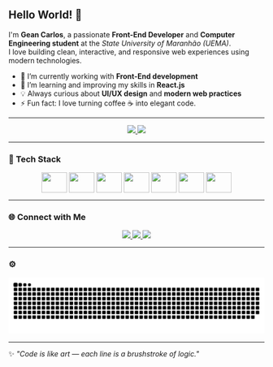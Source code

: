 ## Hello World! 👋  

I'm **Gean Carlos**, a passionate **Front-End Developer** and **Computer Engineering student** at the *State University of Maranhão (UEMA)*.  
I love building clean, interactive, and responsive web experiences using modern technologies.  

- 🔭 I’m currently working with **Front-End development**
- 🌱 I’m learning and improving my skills in **React.js**
- 💡 Always curious about **UI/UX design** and **modern web practices**
- ⚡ Fun fact: I love turning coffee ☕ into elegant code.

---

<div align="center">
  <a href="https://github.com/EuGeanCarlos">
    <img height="180em" src="https://github-readme-stats.vercel.app/api?username=EuGeanCarlos&show_icons=true&theme=tokyonight&include_all_commits=true&count_private=true"/>
    <img height="180em" src="https://github-readme-stats.vercel.app/api/top-langs/?username=EuGeanCarlos&layout=compact&langs_count=7&theme=tokyonight"/>
  </a>
</div>

---

### 🧠 Tech Stack

<div align="center">
  <img align="center" height="40" width="50" src="https://cdn.jsdelivr.net/gh/devicons/devicon/icons/html5/html5-plain-wordmark.svg" />
  <img align="center" height="40" width="50" src="https://cdn.jsdelivr.net/gh/devicons/devicon/icons/css3/css3-plain-wordmark.svg" />
  <img align="center" height="40" width="50" src="https://cdn.jsdelivr.net/gh/devicons/devicon/icons/javascript/javascript-original.svg" />
  <img align="center" height="40" width="50" src="https://cdn.jsdelivr.net/gh/devicons/devicon/icons/jquery/jquery-plain-wordmark.svg" />
  <img align="center" height="40" width="50" src="https://cdn.jsdelivr.net/gh/devicons/devicon/icons/nodejs/nodejs-original-wordmark.svg" />
  <img align="center" height="40" width="50" src="https://cdn.jsdelivr.net/gh/devicons/devicon/icons/react/react-original-wordmark.svg" />
  <img align="center" height="40" width="50" src="https://cdn.jsdelivr.net/gh/devicons/devicon/icons/php/php-original.svg" />
</div>

---

### 🌐 Connect with Me

<div align="center">
  <a href="https://www.instagram.com/eu_geancarlos/" target="_blank">
    <img src="https://img.shields.io/badge/-Instagram-%23E4405F?style=for-the-badge&logo=instagram&logoColor=white" target="_blank">
  </a>
  <a href="mailto:dev.geancarlos@gmail.com">
    <img src="https://img.shields.io/badge/-Gmail-%23333?style=for-the-badge&logo=gmail&logoColor=white" target="_blank">
  </a>
  <a href="https://www.linkedin.com/in/gean-carlos-a9903a220/" target="_blank">
    <img src="https://img.shields.io/badge/-LinkedIn-%230077B5?style=for-the-badge&logo=linkedin&logoColor=white" target="_blank">
  </a>
</div>

---

### ⚙️

<div align="center">
  <img src="https://raw.githubusercontent.com/Platane/snk/output/github-contribution-grid-snake-dark.svg" alt="snake animation" />
</div>

<!-- Alternative: Pulse Animation -->
<!-- <img src="https://github.com/DenverCoder1/github-readme-streak-stats/raw/main/assets/github-contribution-grid-snake.svg" alt="Snake Animation" /> -->

---

✨ *"Code is like art — each line is a brushstroke of logic."*  
